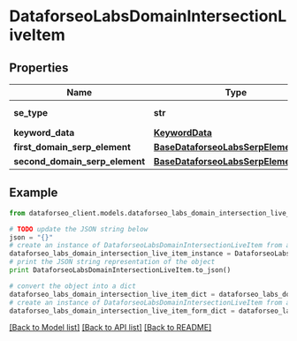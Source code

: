 # DataforseoLabsDomainIntersectionLiveItem


## Properties

Name | Type | Description | Notes
------------ | ------------- | ------------- | -------------
**se_type** | **str** | search engine type | [optional] 
**keyword_data** | [**KeywordData**](KeywordData.md) |  | [optional] 
**first_domain_serp_element** | [**BaseDataforseoLabsSerpElementItem**](BaseDataforseoLabsSerpElementItem.md) |  | [optional] 
**second_domain_serp_element** | [**BaseDataforseoLabsSerpElementItem**](BaseDataforseoLabsSerpElementItem.md) |  | [optional] 

## Example

```python
from dataforseo_client.models.dataforseo_labs_domain_intersection_live_item import DataforseoLabsDomainIntersectionLiveItem

# TODO update the JSON string below
json = "{}"
# create an instance of DataforseoLabsDomainIntersectionLiveItem from a JSON string
dataforseo_labs_domain_intersection_live_item_instance = DataforseoLabsDomainIntersectionLiveItem.from_json(json)
# print the JSON string representation of the object
print DataforseoLabsDomainIntersectionLiveItem.to_json()

# convert the object into a dict
dataforseo_labs_domain_intersection_live_item_dict = dataforseo_labs_domain_intersection_live_item_instance.to_dict()
# create an instance of DataforseoLabsDomainIntersectionLiveItem from a dict
dataforseo_labs_domain_intersection_live_item_form_dict = dataforseo_labs_domain_intersection_live_item.from_dict(dataforseo_labs_domain_intersection_live_item_dict)
```
[[Back to Model list]](../README.md#documentation-for-models) [[Back to API list]](../README.md#documentation-for-api-endpoints) [[Back to README]](../README.md)


